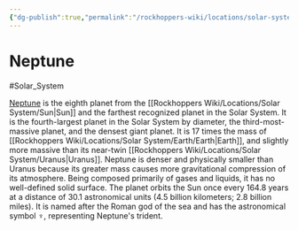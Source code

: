 ```yaml
---
{"dg-publish":true,"permalink":"/rockhoppers-wiki/locations/solar-system/neptune/"}
---
```


# Neptune
#Solar_System 

[Neptune](https://en.wikipedia.org/wiki/Neptune) is the eighth planet from the [[Rockhoppers Wiki/Locations/Solar System/Sun\|Sun]] and the farthest recognized planet in the Solar System. It is the fourth-largest planet in the Solar System by diameter, the third-most-massive planet, and the densest giant planet. It is 17 times the mass of [[Rockhoppers Wiki/Locations/Solar System/Earth/Earth\|Earth]], and slightly more massive than its near-twin [[Rockhoppers Wiki/Locations/Solar System/Uranus\|Uranus]]. Neptune is denser and physically smaller than Uranus because its greater mass causes more gravitational compression of its atmosphere. Being composed primarily of gases and liquids, it has no well-defined solid surface. The planet orbits the Sun once every 164.8 years at a distance of 30.1 astronomical units (4.5 billion kilometers; 2.8 billion miles). It is named after the Roman god of the sea and has the astronomical symbol ♆, representing Neptune's trident.